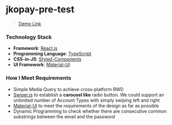 # jkopay-pre-test

> [Demo Link](https://sj0sr.csb.app)

### Technology Stack

- **Framework**: [React.js](https://reactjs.org)
- **Programming Language**: [TypeScript](https://www.typescriptlang.org)
- **CSS-in-JS**: [Styled-Components](https://styled-components.com)
- **UI Framework**: [Material-UI](https://material-ui.com)

### How I Meet Requirements

- Simple Media Query to achieve cross-platform RWD
- [Swiper.js](https://swiperjs.com/) to establish a **carousel like** radio button. We could support an unlimited number of Account Types with simply swiping left and right
- [Material-UI](https://material-ui.com) to meet the requirements of the design as far as possible
- Dynamic Programming to check whether there are consecutive common substrings between the email and the password
